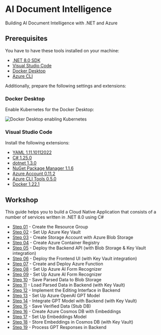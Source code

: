 # AI Document Intelligence
Building AI Document Intelligence with .NET and Azure

## Prerequisites

You have to have these tools installed on your machine:

- [.NET 8.0 SDK](https://dotnet.microsoft.com/en-us/download/dotnet/8.0)
- [Visual Studio Code](https://code.visualstudio.com/)
- [Docker Desktop](https://www.docker.com/products/docker-desktop)
- [Azure CLI](https://docs.microsoft.com/en-us/cli/azure/install-azure-cli)

Additionally, prepare the following settings and extensions:

### Docker Desktop

Enable Kubernetes for the Docker Desktop:

![Docker Desktop enabling Kubernetes](kube-screen-shot.png)

### Visual Studio Code

Install the following extensions:

- [YAML 1.11.10112022](https://marketplace.visualstudio.com/items?itemName=redhat.vscode-yaml)
- [C# 1.25.0](https://marketplace.visualstudio.com/items?itemName=ms-dotnettools.csharp)
- [dotnet 1.3.0](https://marketplace.visualstudio.com/items?itemName=leo-labs.dotnet)
- [NuGet Package Manager 1.1.6](https://marketplace.visualstudio.com/items?itemName=jmrog.vscode-nuget-package-manager)
- [Azure Account 0.11.2](https://marketplace.visualstudio.com/items?itemName=ms-vscode.azure-account)
- [Azure CLI Tools 0.5.0](https://marketplace.visualstudio.com/items?itemName=ms-vscode.azurecli)
- [Docker 1.22.1](https://marketplace.visualstudio.com/items?itemName=ms-azuretools.vscode-docker)


## Workshop

This guide helps you to build a Cloud Native Application that consists of a number of services written in .NET 8.0 using C#

- [Step 01](steps/step-01/README.md) - Create the Resource Group
- [Step 02](steps/step-02/README.md) - Set Up Azure Key Vault
- [Step 03](steps/step-03/README.md) - Create Storage Account with Azure Blob Storage
- [Step 04](steps/step-04/README.md) - Create Azure Container Registry
- [Step 05](steps/step-05/README.md) - Deploy the Backend API (with Blob Storage & Key Vault integration)
- [Step 06](steps/step-06/README.md) - Deploy the Frontend UI (with Key Vault integration)
- [Step 07](steps/step-07/README.md) - Create and Deploy Azure Function
- [Step 08](steps/step-08/README.md) - Set Up Azure AI Form Recognizer
- [Step 09](steps/step-09/README.md) - Set Up Azure AI Form Recognizer
- [Step 10](steps/step-10/README.md) - Save Parsed Data to Blob Storage
- [Step 11](steps/step-11/README.md) - Load Parsed Data in Backend (with Key Vault)
- [Step 12](steps/step-12/README.md) - Implement the Editing Interface in Backend
- [Step 13](steps/step-13/README.md) - Set Up Azure OpenAI GPT Model
- [Step 14](steps/step-14/README.md) - Integrate GPT Model with Backend (with Key Vault)
- [Step 15](steps/step-15/README.md) - Save Verified Data (Stub DB)
- [Step 16](steps/step-16/README.md) - Create Azure Cosmos DB with Embeddings
- [Step 17](steps/step-17/README.md) - Set Up Embeddings Model
- [Step 18](steps/step-18/README.md) - Store Embeddings in Cosmos DB (with Key Vault)
- [Step 19](steps/step-19/README.md) - Process GPT Responses in Backend